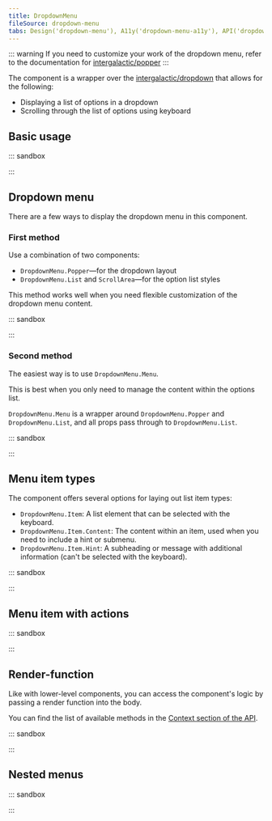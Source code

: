 ```yaml
---
title: DropdownMenu
fileSource: dropdown-menu
tabs: Design('dropdown-menu'), A11y('dropdown-menu-a11y'), API('dropdown-menu-api'), Example('dropdown-menu-code'), Changelog('dropdown-menu-changelog')
---
```


::: warning
 If you need to customize your work of the dropdown menu, refer to the documentation for [intergalactic/popper](/utils/popper/popper)
:::

The component is a wrapper over the [intergalactic/dropdown](/components/dropdown/dropdown) that allows for the following:

- Displaying a list of options in a dropdown
- Scrolling through the list of options using keyboard

## Basic usage

::: sandbox

<script lang="tsx">
  export Demo from './examples/basic.tsx';
</script>

:::

## Dropdown menu

There are a few ways to display the dropdown menu in this component.

### First method

Use a combination of two components:

- `DropdownMenu.Popper`—for the dropdown layout
- `DropdownMenu.List` and `ScrollArea`—for the option list styles

This method works well when you need flexible customization of the dropdown menu content.

::: sandbox

<script lang="tsx">
  export Demo from './examples/dropdown-menu.tsx';
</script>

:::

### Second method

The easiest way is to use `DropdownMenu.Menu`.

This is best when you only need to manage the content within the options list.

`DropdownMenu.Menu` is a wrapper around `DropdownMenu.Popper` and `DropdownMenu.List`, and all props pass through to `DropdownMenu.List`.

::: sandbox

<script lang="tsx">
  export Demo from './examples/the_second_method.tsx';
</script>

:::

## Menu item types

The component offers several options for laying out list item types:

- `DropdownMenu.Item`: A list element that can be selected with the keyboard.
- `DropdownMenu.Item.Content`: The content within an item, used when you need to include a hint or submenu.
- `DropdownMenu.Item.Hint`: A subheading or message with additional information (can't be selected with the keyboard).

::: sandbox

<script lang="tsx">
  export Demo from './examples/list_item_types.tsx';
</script>

:::

## Menu item with actions

::: sandbox

<script lang="tsx">
  export Demo from './examples/item_actions.tsx';
</script>

:::

## Render-function

Like with lower-level components, you can access the component's logic by passing a render function into the body.

You can find the list of available methods in the [Context section of the API](/components/dropdown-menu/dropdown-menu-api#context).

::: sandbox

<script lang="tsx">
  export Demo from './examples/render-function.tsx';
</script>

:::

## Nested menus

::: sandbox

<script lang="tsx">
  export Demo from './examples/nested.tsx';
</script>

:::
